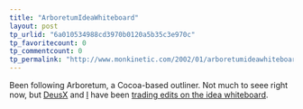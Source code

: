 ```yaml
---
title: "ArboretumIdeaWhiteboard"
layout: post
tp_urlid: "6a010534988cd3970b0120a5b35c3e970c"
tp_favoritecount: 0
tp_commentcount: 0
tp_permalink: "http://www.monkinetic.com/2002/01/arboretumideawhiteboard.html"
---
```

Been following Arboretum, a Cocoa-based outliner. Not much to seee right now, but <a href="http://www.decafbad.com/arboretum/wiki/index.cgi?DeusX">DeusX</a> and <a href="http://www.decafbad.com/arboretum/wiki/index.cgi?SteveIvy">I</a> have been <a href="http://www.decafbad.com/arboretum/wiki/index.cgi?search=ArboretumIdeaWhiteboard">trading edits on the idea whiteboard</a>.
